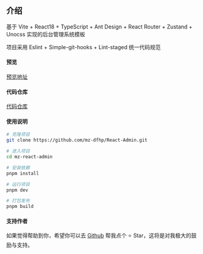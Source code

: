 ## 介绍

基于 Vite + React18 + TypeScript + Ant Design + React Router + Zustand + Unocss 实现的后台管理系统模板

项目采用 Eslint + Simple-git-hooks + Lint-staged 统一代码规范

#### 预览

<a href="https://mz-dfhp.github.io/React-Admin/" target="_blank">预览地址</a>

#### 代码仓库

<a href="https://github.com/mz-dfhp/React-Admin.git" target="_blank">代码仓库</a>

#### 使用说明

```bash
# 克隆项目
git clone https://github.com/mz-dfhp/React-Admin.git

# 进入项目
cd mz-react-admin

# 安装依赖
pnpm install

# 运行项目
pnpm dev

# 打包发布
pnpm build
```

#### 支持作者

如果觉得帮助到你，希望你可以去 <a target="_blank" href="https://github.com/mz-dfhp/React-Admin.git">Github</a> 帮我点个 ⭐ Star，这将是对我极大的鼓励与支持。
